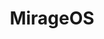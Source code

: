 ---
codehost: https://github.com/https://github.com/mirage
logohandle: mirageio
sort: mirage
title: MirageOS
twitter: https://x.com/OpenMirage
website: https://mirage.io/
wikipedia: https://en.wikipedia.org/wiki/Unikernel
---